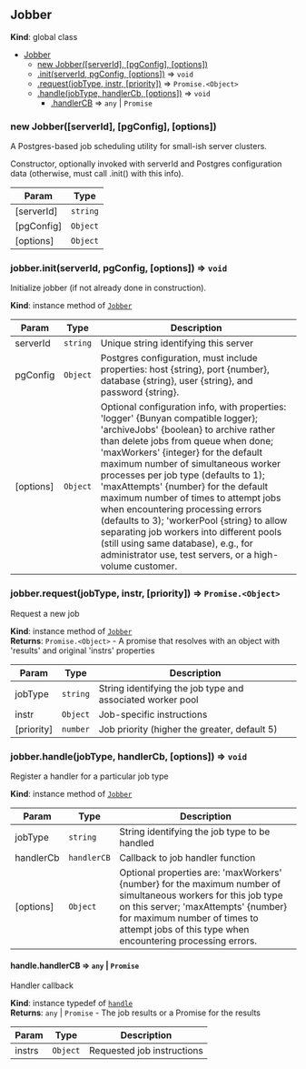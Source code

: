 <a name="Jobber"></a>

## Jobber
**Kind**: global class  

* [Jobber](#Jobber)
    * [new Jobber([serverId], [pgConfig], [options])](#new_Jobber_new)
    * [.init(serverId, pgConfig, [options])](#Jobber+init) ⇒ <code>void</code>
    * [.request(jobType, instr, [priority])](#Jobber+request) ⇒ <code>Promise.&lt;Object&gt;</code>
    * [.handle(jobType, handlerCb, [options])](#Jobber+handle) ⇒ <code>void</code>
        * [.handlerCB](#Jobber+handle+handlerCB(instrs)) ⇒ <code>any</code> &#124; <code>Promise</code>

<a name="new_Jobber_new"></a>

### new Jobber([serverId], [pgConfig], [options])
A Postgres-based job scheduling utility
for small-ish server clusters.

Constructor, optionally invoked with serverId and
Postgres configuration data (otherwise, must call .init()
with this info).


| Param | Type |
| --- | --- |
| [serverId] | <code>string</code> | 
| [pgConfig] | <code>Object</code> | 
| [options] | <code>Object</code> | 

<a name="Jobber+init"></a>

### jobber.init(serverId, pgConfig, [options]) ⇒ <code>void</code>
Initialize jobber (if not already done in construction).

**Kind**: instance method of <code>[Jobber](#Jobber)</code>  

| Param | Type | Description |
| --- | --- | --- |
| serverId | <code>string</code> | Unique string identifying this server |
| pgConfig | <code>Object</code> | Postgres configuration, must include     properties: host {string}, port {number}, database {string},     user {string}, and password {string}. |
| [options] | <code>Object</code> | Optional configuration info, with     properties: 'logger' {Bunyan compatible logger};     'archiveJobs' {boolean} to archive rather than delete jobs     from queue when done; 'maxWorkers' {integer} for the default     maximum number of simultaneous worker processes per job type (defaults to 1);     'maxAttempts' {number} for the default maximum number of times to     attempt jobs when encountering processing errors (defaults to 3);     'workerPool {string} to allow separating job workers into different     pools (still using same database), e.g., for administrator use,     test servers, or a high-volume customer. |

<a name="Jobber+request"></a>

### jobber.request(jobType, instr, [priority]) ⇒ <code>Promise.&lt;Object&gt;</code>
Request a new job

**Kind**: instance method of <code>[Jobber](#Jobber)</code>  
**Returns**: <code>Promise.&lt;Object&gt;</code> - A promise that resolves with an object
    with 'results' and original 'instrs' properties  

| Param | Type | Description |
| --- | --- | --- |
| jobType | <code>string</code> | String identifying the job type and associated worker pool |
| instr | <code>Object</code> | Job-specific instructions |
| [priority] | <code>number</code> | Job priority (higher the greater, default 5) |

<a name="Jobber+handle"></a>

### jobber.handle(jobType, handlerCb, [options]) ⇒ <code>void</code>
Register a handler for a particular job type

**Kind**: instance method of <code>[Jobber](#Jobber)</code>  

| Param | Type | Description |
| --- | --- | --- |
| jobType | <code>string</code> | String identifying the job type to be handled |
| handlerCb | <code>handlerCB</code> | Callback to job handler function |
| [options] | <code>Object</code> | Optional properties are: 'maxWorkers' {number}     for the maximum number of simultaneous workers for this job type on     this server; 'maxAttempts' {number} for maximum number of times to     attempt jobs of this type when encountering processing errors. |

<a name="Jobber+handle+handlerCB(instrs)"></a>

#### handle.handlerCB ⇒ <code>any</code> &#124; <code>Promise</code>
Handler callback

**Kind**: instance typedef of <code>[handle](#Jobber+handle)</code>  
**Returns**: <code>any</code> &#124; <code>Promise</code> - The job results or a Promise for the results  

| Param | Type | Description |
| --- | --- | --- |
| instrs | <code>Object</code> | Requested job instructions |

